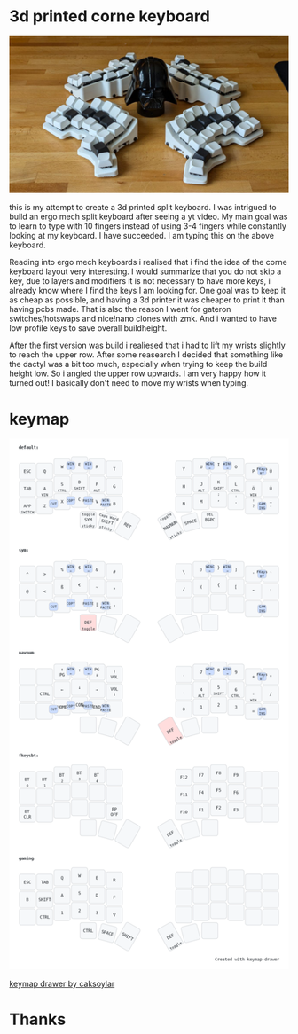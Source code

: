 3d printed corne keyboard
==========================
![dashboard](3dpcorne.jpg)

this is my attempt to create a 3d printed split keyboard. I was intrigued to build an ergo mech split keyboard after seeing a yt video. My main goal was to learn to type with 10 fingers instead of using 3-4 fingers while constantly looking at my keyboard. I have succeeded. I am typing this on the above keyboard.

Reading into ergo mech keyboards i realised that i find the idea of the corne keyboard layout very interesting. I would summarize that you do not skip a key, due to layers and modifiers it is not necessary to have more keys, i already know where I find the keys I am looking for. One goal was to keep it as cheap as possible, and having a 3d printer it was cheaper to print it than having pcbs made. That is also the reason I went for gateron switches/hotswaps and nice!nano clones with zmk. And i wanted to have low profile keys to save overall buildheight.

After the first version was build i realiesed that i had to lift my wrists slightly to reach the upper row. After some reasearch I decided that something like the dactyl was a bit too much, especially when trying to keep the build height low. So i angled the upper row upwards. I am very happy how it turned out! I basically don't need to move my wrists when typing.

keymap
==========================

![alt text](https://github.com/Finnitio/3dpcorne-shield-nodefree/blob/main/my_keymap.png?raw=true)

[keymap drawer by caksoylar](https://caksoylar.github.io/keymap-drawer?keymap_yaml=H4sIAAAAAAAC_51WzXLiRhC--yk6OIk2ibAM-Jf8yrKEWfOjWLIdsnGIABkoJMRKYlmKZQ855LxJqnJKVV4ghxzyBOs32SfJaHpGlrJarNoLX_NNfz09remWtkGrNxpQb0HPdrwF3I5tZwCLcTgCC55ZztwGZzyxYfXUnXQn9rLnWf6gCre2748DKVjY9my9tQ2eDyvPD0de17GW3jyswiqYOWOCoT-3RfC9RVCFigh9z5m7U2LvixCO5m6PmOV1FCKwbRiF4SyoStKQ7D_v7fQ9V-pbk8BbOpYvkd1da1Yc-NbC9qWe4_Uk1xpPpXO105T1rqGryo472MYEtlgeWwDpzPueP7W7vhdaoT1gqzznhtxpX5pdmnm38vygW4nC2H4QhRnYt9bcoRGLoBoKRfgW4RpBRbhAMBE6CJcIdYQ2go5w9ydFUz6huCK5yCKMqnBdb60h5gzKKeZFYx1zp5QzzuqaeU9qlJQbjIIawlns8DjtEFHnWYEaGTve_RGnlsqeZq3rGOa6bipnbP17hO8QWOGuEPDA0EJoxoEEURCB3A3hc-F-Z2GHkdUk-TUjP0iSRUZ2E6TRadLkgnDcnyzpeugNh46dcImO_38nxZoFcO35A_S7UM3YvyVftS43RjV0WVFj_xNDV6jLqUorGixdvFBQ-LHAjK-48RE3PuTGx9zYZsYP7P8nfGHNjRtuCNz4iRvfcOMLZtz9hfjm57_Zykvu8ikzJIRHjF7x9SfMEAoCY17_y6h3_RZecPHrf97l-ja9CpczuwojMp7I5IgKiJc8WWvY8Du1nk3nrNiCkIQ3v_wKeo2bFPUaMX-PV6_aDRTssEMeIhwhHCN8li4Zix71Dgv0iiEP_BtFEjzm-AbRVdl7u0X3s1r0IKNFC8VCukeljHOftZt4MZU2tp_aOk2uwy5CCaGMUKFQ-LKQETENeZ5YUnFLhnTQYwOWNgt2orCb6GHOlTK4cgZXyeD2hNTmWgmPpuFT1fCpascPHnATaCUsm7aHsI9wkOF6YoLSuHgwoqpDW9NY8F2GCCz_St7kVjmextByx9Nh-m3H30-b3nr5S8RmP73OSMgIBgJeRtDe7wHEfZd5f9nr5z3C3c_z-8Qfrif5kul55DOiCLMqPCmTRi4f3JDFCencyyiIQ2j2hSFGbwWRDawbLjlMStp6J4_miGgOmUaXDVPNIzomoiMmIvMjt5DMq0pChuPtIRH5IiynRK9yiEgpEgkqOVWkGMdpVZ4ES7silEpMp52TCUX6Nc_BonLsM11NbpIv7Nom2X_3DMMliAsAAA%3D%3D)

Thanks
==========================
